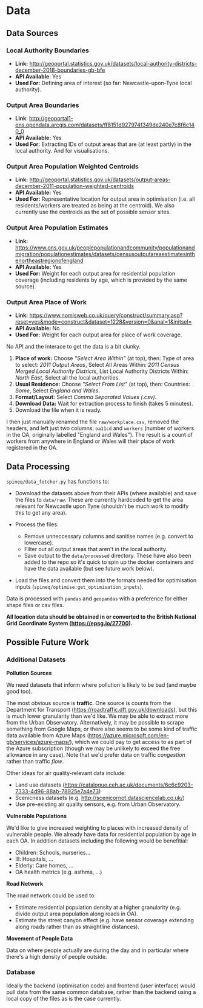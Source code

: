 # Data

## Data Sources

### Local Authority Boundaries
- **Link:** http://geoportal.statistics.gov.uk/datasets/local-authority-districts-december-2018-boundaries-gb-bfe
- **API Available**: Yes
- **Used For:** Defining area of interest (so far: Newcastle-upon-Tyne local authority). 

### Output Area Boundaries
- **Link**: http://geoportal1-ons.opendata.arcgis.com/datasets/ff8151d927974f349de240e7c8f6c140_0
- **API Available:** Yes
- **Used For:** Extracting IDs of output areas that are (at least partly) in the local authority. And for visualisations.

### Output Area Population Weighted Centroids
- **Link:** http://geoportal.statistics.gov.uk/datasets/output-areas-december-2011-population-weighted-centroids
- **API Available:** Yes
- **Used For:** Representative location for output area in optimisation (i.e. all residents/workers are treated as being at the centroid). We also currently use the centroids as the set of possible sensor sites.

### Output Area Population Estimates
- **Link:** https://www.ons.gov.uk/peoplepopulationandcommunity/populationandmigration/populationestimates/datasets/censusoutputareaestimatesinthenortheastregionofengland
- **API Available:** Yes
- **Used For:** Weight for each output area for residential population coverage (including residents by age, which is provided by the same source).

### Output Area Place of Work
- **Link:** https://www.nomisweb.co.uk/query/construct/summary.asp?reset=yes&mode=construct&dataset=1228&version=0&anal=1&initsel=
- **API Available:** No
- **Used For:** Weight for each output area for place of work coverage.

No API and the interace to get the data is a bit clunky. 

1) **Place of work:** Choose _"Select Area Within"_ (at top), then: Type of area to select: _2011 Output Areas_, Select All Areas Within: _2011 Census Merged Local Authority Districts_, List Local Authority Districts Within: _North East_, Select all the local authorities.
2) **Usual Residence:** Choose _"Select From List"_ (at top), then: Countries: _Some_, Select _England and Wales_.
3) **Format/Layout:** Select _Comma Separated Values (.csv)_.
4) **Download Data:** Wait for extraction process to finish (takes 5 minutes).
5) Download the file when it is ready.

I then just manually renamed the file `raw/workplace.csv`, removed the headers, and left just two columns: `oa11cd` and `workers` (number of workers in the OA, originally labelled "England and Wales"). The result is a count of workers from anywhere in England or Wales will their place of work registered in the OA.

## Data Processing

`spineq/data_fetcher.py` has functions to:

- Download the datasets above from their APIs (where available) and save the files to `data/raw`. These are currently hardcoded to get the area relevant for Newcastle upon Tyne (shouldn't be much work to modify this to get any area).
  
- Process the files:
  - Remove unneccessary columns and sanitise names (e.g. convert to lowercase).
  - Filter out all output areas that aren't in the local authority.
  - Save output to the `data/processed` directory. These have also been added to the repo so it's quick to spin up the docker containers and have the data available (but see future work below).

- Load the files and convert them into the formats needed for optimisation inputs (`spineq/optimise:get_optimisation_inputs`).

Data is processed with `pandas` and `geopandas` with a preference for either shape files or csv files.

**All location data should be obtained in or converted to the British National Grid Coordinate System (https://epsg.io/27700).**


## Possible Future Work

### Additional Datasets

**Pollution Sources**

We need datasets that inform where pollution is likely to be bad (and maybe good too).

The most obvious source is **traffic**. One source is counts from the Department for Transport (https://roadtraffic.dft.gov.uk/downloads), but this is much lower granularity than we'd like. We may be able to extract more from the Urban Observatory. Alternatively, it may be possible to scrape something from Google Maps, or there also seems to be some kind of traffic data available from Azure Maps (https://azure.microsoft.com/en-gb/services/azure-maps/), which we could pay to get access to as part of the Azure subscription (though we may be unlikely to exceed the free allowance in any case). Note that we'd prefer data on traffic _congestion_ rather than traffic _flow_.

Other ideas for air quality-relevant data include:
- Land use datasets (https://catalogue.ceh.ac.uk/documents/6c6c9203-7333-4d96-88ab-78925e7a4e73)
- Scenicness datasets (e.g. http://scenicornot.datasciencelab.co.uk/)
- Use pre-existing air quality sensors, e.g. from Urban Observatory.

**Vulnerable Populations**

We'd like to give increased weighting to places with increased density of vulnerable people. We already have data for residential population by age in each OA. In addition datasets including the following would be benefitial:

- Children: Schools, nurseries...
- Ill: Hospitals, ...
- Elderly: Care homes, ...
- OA health metrics (e.g. asthma, ...)


**Road Network**

The road network could be used to:
- Estimate residential population density at a higher granularity (e.g. divide output area population along roads in OA).
- Estimate the street canyon effect (e.g. have sensor coverage extending along roads rather than as straightline distances).

**Movement of People Data**

Data on where people actually are during the day and in particular where there's a high density of people outside.

### Database

Ideally the backend (optimisation code) and frontend (user interface) would pull data from the same common database, rather than the backend using a local copy of the files as is the case currently.
